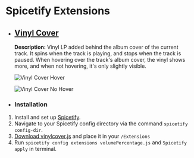# Spicetify Extensions

- ## [Vinyl Cover](https://github.com/AkselVdev/AkselV-Spicetify/blob/b34d12b82e2e15ea061f568d94f86da6ab60455e/Extensions/vinylcover.js)
  **Description:** Vinyl LP added behind the album cover of the current track. It spins when the track is playing, and stops when the track is paused. When hovering over the track's album cover, the vinyl shows more, and when not hovering, it's only slightly visible.

  ![Vinyl Cover Hover](https://vilmann.eu/files/Hovering.png)

  ![Vinyl Cover No Hover](https://vilmann.eu/files/notHover.png)

- ### Installation
1. Install and set up [Spicetify](https://spicetify.app/docs/getting-started).
2. Navigate to your Spicetify config directory via the command `spicetify config-dir`.
3. [Download vinylcover.js](https://github.com/AkselVdev/AkselV-Spicetify/blob/main/Extensions/vinylcover.js) and place it in your `/Extensions`
4. Run `spicetify config extensions volumePercentage.js` and `Spicetify apply` in terminal.
